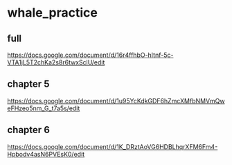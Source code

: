 # whale_practice

## full
https://docs.google.com/document/d/16r4ffhbO-hItnf-5c-VTA1jL5T2chKa2s8r6twxSclU/edit

## chapter 5
https://docs.google.com/document/d/1u95YcKdkGDF6hZmcXMfbNMVmQweFHzeo5nm_G_t7a5s/edit

## chapter 6
https://docs.google.com/document/d/1K_DRztAoVG6HDBLhqrXFM6Fm4-Hpbodv4asN6PVEsK0/edit
